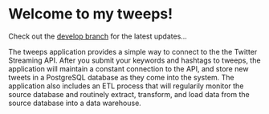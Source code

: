 # Welcome to my tweeps!

Check out the [develop branch](https://github.com/CurtLH/tweeps/tree/develop)
for the latest updates...

The tweeps application provides a simple way to connect to the the Twitter Streaming API.  After you submit your keywords and hashtags to tweeps, the application will maintain a constant connection to the API, and store new tweets in a PostgreSQL database as they come into the system.  The application also includes an ETL process that will regularily monitor the source database and routinely extract, transform, and load data from the source database into a data warehouse. 
